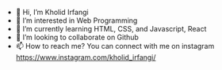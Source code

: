 - 👋 Hi, I’m Kholid Irfangi
- 👀 I’m interested in Web Programming
- 🌱 I’m currently learning HTML, CSS, and Javascript, React
- 💞️ I’m looking to collaborate on Github
- 📫 How to reach me? You can connect with me on instagram https://www.instagram.com/kholid_irfangi/

<!---
kholidirfangi/kholidirfangi is a ✨ special ✨ repository because its `README.md` (this file) appears on your GitHub profile.
You can click the Preview link to take a look at your changes.
--->
